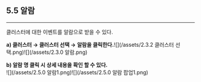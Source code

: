 ## 5.5 알람

---

클러스터에 대한 이벤트를 알람으로 받을 수 있다.

**a\) 클러스터 **→** 클러스터 선택 →** **알람을 클릭한다.**![](/assets/2.3.2 클러스터 선택.png)![](/assets/2.3.0 알람.png)

**b\) 알람 명 클릭 시 상세 내용을 확인 할 수 있다.**  
![](/assets/2.5.0 알람1.png)![](/assets/2.5.0 알람 팝업1.png)

